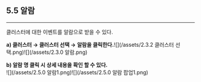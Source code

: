 ## 5.5 알람

---

클러스터에 대한 이벤트를 알람으로 받을 수 있다.

**a\) 클러스터 **→** 클러스터 선택 →** **알람을 클릭한다.**![](/assets/2.3.2 클러스터 선택.png)![](/assets/2.3.0 알람.png)

**b\) 알람 명 클릭 시 상세 내용을 확인 할 수 있다.**  
![](/assets/2.5.0 알람1.png)![](/assets/2.5.0 알람 팝업1.png)

